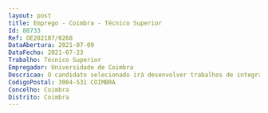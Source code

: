 ```yaml
--- 
layout: post
title: Emprego - Coimbra - Técnico Superior
Id: 88733
Ref: OE202107/0268
DataAbertura: 2021-07-09
DataFecho: 2021-07-23
Trabalho: Técnico Superior
Empregador: Universidade de Coimbra
Descricao: O candidato selecionado irá desenvolver trabalhos de integração de sistemas elétricos e eletrónicos num veículo elétrico todo o terreno, 100% autónomo. As tarefas a desenvolver incluem, entre outras, a seleção, instalação, teste e integração de todos componentes do sistema de tração do veículo, designadamente dos motores elétricos e conversores de eletrónica de potência que os alimentam, sistema de baterias do veículo e respetivo sistema de gestão de carga (BMS), sistema de arrefecimento dos componentes de tração, seleção dos componentes da estação de carregamento do veículo, bem como a interligação e integração de todos estes elementos com o sistema de controlo geral do veículo.
CodigoPostal: 3004-531 COIMBRA
Concelho: Coimbra
Distrito: Coimbra
--- 
```

